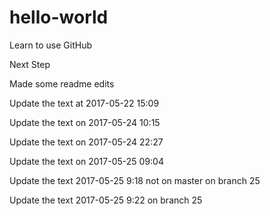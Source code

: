 hello-world
===========

Learn to use GitHub

Next Step


Made some readme edits

Update the text at 2017-05-22 15:09

Update the text on 2017-05-24 10:15

Update the text on 2017-05-24 22:27

Update the text on 2017-05-25 09:04

Update the text 2017-05-25 9:18 not on master on branch 25

Update the text 2017-05-25 9:22 on branch 25
